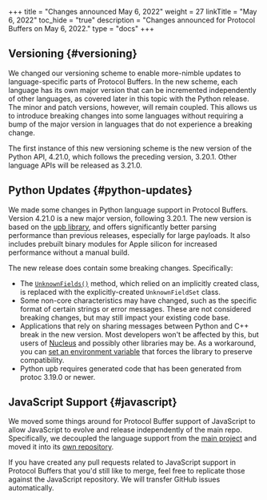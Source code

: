 +++
title = "Changes announced May 6, 2022"
weight = 27
linkTitle = "May 6, 2022"
toc_hide = "true"
description = "Changes announced for Protocol Buffers on May 6, 2022."
type = "docs"
+++

## Versioning {#versioning}

We changed our versioning scheme to enable more-nimble updates to
language-specific parts of Protocol Buffers. In the new scheme, each language
has its own major version that can be incremented independently of other
languages, as covered later in this topic with the Python release. The minor and
patch versions, however, will remain coupled. This allows us to introduce
breaking changes into some languages without requiring a bump of the major
version in languages that do not experience a breaking change.

The first instance of this new versioning scheme is the new version of the
Python API, 4.21.0, which follows the preceding version, 3.20.1. Other language
APIs will be released as 3.21.0.

## Python Updates {#python-updates}

We made some changes in Python language support in Protocol Buffers. Version
4.21.0 is a new major version, following 3.20.1. The new version is based on the
[upb library](https://github.com/protocolbuffers/upb), and offers
significantly better parsing performance than previous releases, especially for
large payloads. It also includes prebuilt binary modules for Apple silicon for
increased performance without a manual build.

The new release does contain some breaking changes. Specifically:

*   The
    [`UnknownFields()`](https://googleapis.dev/python/protobuf/3.17.0/google/protobuf/message.html#google.protobuf.message.Message.UnknownFields)
    method, which relied on an implicitly created class, is replaced with the
    explicitly-created `UnknownFieldSet` class.
*   Some non-core characteristics may have changed, such as the specific format
    of certain strings or error messages. These are not considered breaking
    changes, but may still impact your existing code base.
*   Applications that rely on sharing messages between Python and C++ break in
    the new version. Most developers won't be affected by this, but users of
    [Nucleus](https://github.com/google/nucleus) and possibly other
    libraries may be. As a workaround, you can
    [set an environment variable](/reference/python/python-generated#sharing-messages)
    that forces the library to preserve compatibility.
*   Python upb requires generated code that has been generated from protoc
    3.19.0 or newer.

## JavaScript Support {#javascript}

We moved some things around for Protocol Buffer support of JavaScript to allow
JavaScript to evolve and release independently of the main repo. Specifically,
we decoupled the language support from the
[main project](https://github.com/protocolbuffers/protobuf) and moved
it into its
[own repository](https://github.com/protocolbuffers/protobuf-javascript).

If you have created any pull requests related to JavaScript support in Protocol
Buffers that you'd still like to merge, feel free to replicate those against the
JavaScript repository. We will transfer GitHub issues automatically.
